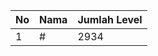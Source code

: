 | No | Nama            | Jumlah Level |
|----|-----------------|--------------|
| 1  | #    |    2934        |
